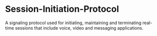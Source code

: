 # Session-Initiation-Protocol
A signaling protocol used for initiating, maintaining and terminating real-time sessions that include voice, video and messaging applications.
